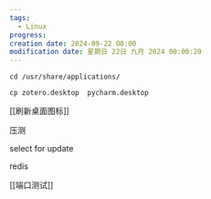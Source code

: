 ```yaml
---
tags:
  - Linux
progress: 
creation date: 2024-09-22 00:00
modification date: 星期日 22日 九月 2024 00:00:20
---
```

``` 
cd /usr/share/applications/

cp zotero.desktop  pycharm.desktop 
```



[[刷新桌面图标]]



压测 

select for update 

redis 



[[端口测试]]

